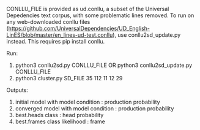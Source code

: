CONLLU_FILE is provided as ud.conllu, a subset of the Universal Depedencies text 
corpus, with some problematic lines removed. To run on any web-downloaded conllu 
files (https://github.com/UniversalDependencies/UD_English-LinES/blob/master/en_lines-ud-test.conllu), 
use conllu2sd_update.py instead. This requires pip install conllu. 

Run: 
1. python3 conllu2sd.py CONLLU_FILE OR python3 conllu2sd_update.py CONLLU_FILE
2. python3 cluster.py SD_FILE 35 112 11 12 29

Outputs: 
1. initial model with model condition : production probability
2. converged model with model condition : production probability
3. best.heads class : head probability
4. best.frames class likelihood : frame